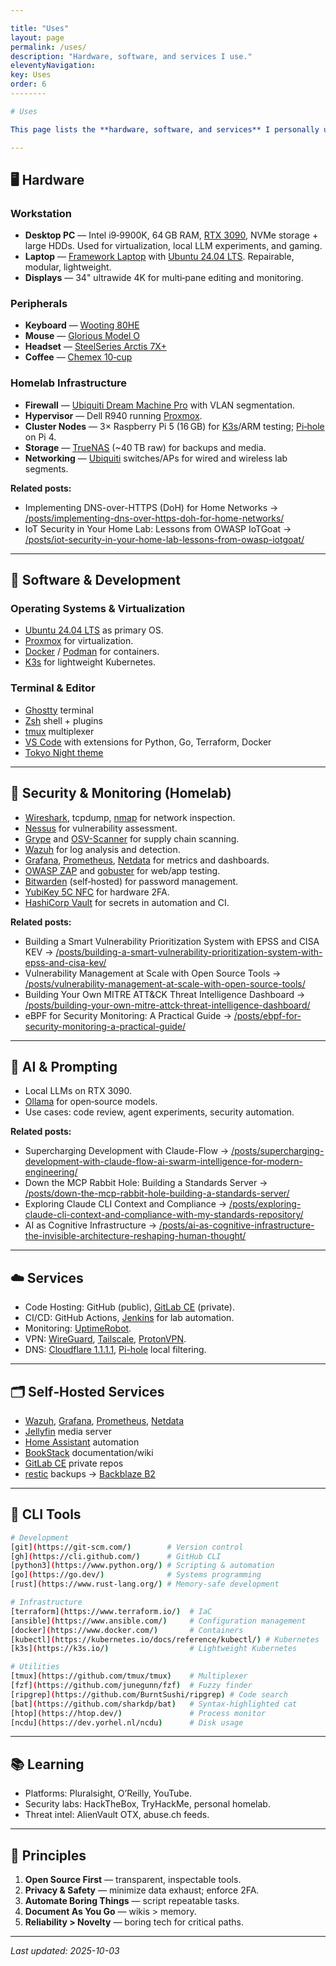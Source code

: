 ```yaml
---

title: "Uses"
layout: page
permalink: /uses/
description: "Hardware, software, and services I use."
eleventyNavigation:
key: Uses
order: 6
--------

# Uses

This page lists the **hardware, software, and services** I personally use for security engineering, development, homelab experiments, and AI projects. It is intended as a living reference: tools and preferences evolve as I learn and refine my workflow.

---
```


## 🖥️ Hardware

### Workstation

* **Desktop PC** — Intel i9‑9900K, 64 GB RAM, [RTX 3090](https://www.nvidia.com/en-us/geforce/graphics-cards/30-series/rtx-3090/), NVMe storage + large HDDs. Used for virtualization, local LLM experiments, and gaming.
* **Laptop** — [Framework Laptop](https://frame.work/) with [Ubuntu 24.04 LTS](https://ubuntu.com/). Repairable, modular, lightweight.
* **Displays** — 34" ultrawide 4K for multi‑pane editing and monitoring.

### Peripherals

* **Keyboard** — [Wooting 80HE](https://wooting.io/wooting-80he)
* **Mouse** — [Glorious Model O](https://www.gloriousgaming.com/collections/model-o-mice)
* **Headset** — [SteelSeries Arctis 7X+](https://steelseries.com/gaming-headsets/arctis-7)
* **Coffee** — [Chemex 10‑cup](https://chemexcoffeemaker.com/products/ten-cup-classic-chemex)

### Homelab Infrastructure

* **Firewall** — [Ubiquiti Dream Machine Pro](https://ui.com/consoles/dream-machine-pro) with VLAN segmentation.
* **Hypervisor** — Dell R940 running [Proxmox](https://www.proxmox.com/).
* **Cluster Nodes** — 3× Raspberry Pi 5 (16 GB) for [K3s](https://k3s.io/)/ARM testing; [Pi‑hole](https://pi-hole.net/) on Pi 4.
* **Storage** — [TrueNAS](https://www.truenas.com/) (~40 TB raw) for backups and media.
* **Networking** — [Ubiquiti](https://ui.com/) switches/APs for wired and wireless lab segments.

**Related posts:**

* Implementing DNS-over-HTTPS (DoH) for Home Networks → [/posts/implementing-dns-over-https-doh-for-home-networks/](/posts/implementing-dns-over-https-doh-for-home-networks/)
* IoT Security in Your Home Lab: Lessons from OWASP IoTGoat → [/posts/iot-security-in-your-home-lab-lessons-from-owasp-iotgoat/](/posts/iot-security-in-your-home-lab-lessons-from-owasp-iotgoat/)

---

## 🧰 Software & Development

### Operating Systems & Virtualization

* [Ubuntu 24.04 LTS](https://ubuntu.com/) as primary OS.
* [Proxmox](https://www.proxmox.com/) for virtualization.
* [Docker](https://www.docker.com/) / [Podman](https://podman.io/) for containers.
* [K3s](https://k3s.io/) for lightweight Kubernetes.

### Terminal & Editor

* [Ghostty](https://github.com/ghostty-org/ghostty) terminal
* [Zsh](https://www.zsh.org/) shell + plugins
* [tmux](https://github.com/tmux/tmux) multiplexer
* [VS Code](https://code.visualstudio.com/) with extensions for Python, Go, Terraform, Docker
* [Tokyo Night theme](https://github.com/enkia/tokyo-night-vscode-theme)

---

## 🔐 Security & Monitoring (Homelab)

* [Wireshark](https://www.wireshark.org/), tcpdump, [nmap](https://nmap.org/) for network inspection.
* [Nessus](https://www.tenable.com/products/nessus) for vulnerability assessment.
* [Grype](https://github.com/anchore/grype) and [OSV-Scanner](https://github.com/google/osv-scanner) for supply chain scanning.
* [Wazuh](https://wazuh.com/) for log analysis and detection.
* [Grafana](https://grafana.com/), [Prometheus](https://prometheus.io/), [Netdata](https://www.netdata.cloud/) for metrics and dashboards.
* [OWASP ZAP](https://www.zaproxy.org/) and [gobuster](https://github.com/OJ/gobuster) for web/app testing.
* [Bitwarden](https://bitwarden.com/) (self‑hosted) for password management.
* [YubiKey 5C NFC](https://www.yubico.com/products/yubikey-5c-nfc/) for hardware 2FA.
* [HashiCorp Vault](https://www.vaultproject.io/) for secrets in automation and CI.

**Related posts:**

* Building a Smart Vulnerability Prioritization System with EPSS and CISA KEV → [/posts/building-a-smart-vulnerability-prioritization-system-with-epss-and-cisa-kev/](/posts/building-a-smart-vulnerability-prioritization-system-with-epss-and-cisa-kev/)
* Vulnerability Management at Scale with Open Source Tools → [/posts/vulnerability-management-at-scale-with-open-source-tools/](/posts/vulnerability-management-at-scale-with-open-source-tools/)
* Building Your Own MITRE ATT&CK Threat Intelligence Dashboard → [/posts/building-your-own-mitre-attck-threat-intelligence-dashboard/](/posts/building-your-own-mitre-attck-threat-intelligence-dashboard/)
* eBPF for Security Monitoring: A Practical Guide → [/posts/ebpf-for-security-monitoring-a-practical-guide/](/posts/ebpf-for-security-monitoring-a-practical-guide/)

---

## 🤖 AI & Prompting

* Local LLMs on RTX 3090.
* [Ollama](https://ollama.com/) for open‑source models.
* Use cases: code review, agent experiments, security automation.

**Related posts:**

* Supercharging Development with Claude-Flow → [/posts/supercharging-development-with-claude-flow-ai-swarm-intelligence-for-modern-engineering/](/posts/supercharging-development-with-claude-flow-ai-swarm-intelligence-for-modern-engineering/)
* Down the MCP Rabbit Hole: Building a Standards Server → [/posts/down-the-mcp-rabbit-hole-building-a-standards-server/](/posts/down-the-mcp-rabbit-hole-building-a-standards-server/)
* Exploring Claude CLI Context and Compliance → [/posts/exploring-claude-cli-context-and-compliance-with-my-standards-repository/](/posts/exploring-claude-cli-context-and-compliance-with-my-standards-repository/)
* AI as Cognitive Infrastructure → [/posts/ai-as-cognitive-infrastructure-the-invisible-architecture-reshaping-human-thought/](/posts/ai-as-cognitive-infrastructure-the-invisible-architecture-reshaping-human-thought/)

---

## ☁️ Services

* Code Hosting: GitHub (public), [GitLab CE](https://about.gitlab.com/install/ce/) (private).
* CI/CD: GitHub Actions, [Jenkins](https://www.jenkins.io/) for lab automation.
* Monitoring: [UptimeRobot](https://uptimerobot.com/).
* VPN: [WireGuard](https://www.wireguard.com/), [Tailscale](https://tailscale.com/), [ProtonVPN](https://protonvpn.com/).
* DNS: [Cloudflare 1.1.1.1](https://1.1.1.1/), [Pi-hole](https://pi-hole.net/) local filtering.

---

## 🗂️ Self‑Hosted Services

* [Wazuh](https://wazuh.com/), [Grafana](https://grafana.com/), [Prometheus](https://prometheus.io/), [Netdata](https://www.netdata.cloud/)
* [Jellyfin](https://jellyfin.org/) media server
* [Home Assistant](https://www.home-assistant.io/) automation
* [BookStack](https://www.bookstackapp.com/) documentation/wiki
* [GitLab CE](https://about.gitlab.com/install/ce/) private repos
* [restic](https://restic.net/) backups → [Backblaze B2](https://www.backblaze.com/b2/cloud-storage.html)

---

## 🧪 CLI Tools

```bash
# Development
[git](https://git-scm.com/)        # Version control
[gh](https://cli.github.com/)      # GitHub CLI
[python3](https://www.python.org/) # Scripting & automation
[go](https://go.dev/)              # Systems programming
[rust](https://www.rust-lang.org/) # Memory‑safe development

# Infrastructure
[terraform](https://www.terraform.io/)  # IaC
[ansible](https://www.ansible.com/)     # Configuration management
[docker](https://www.docker.com/)       # Containers
[kubectl](https://kubernetes.io/docs/reference/kubectl/) # Kubernetes
[k3s](https://k3s.io/)                  # Lightweight Kubernetes

# Utilities
[tmux](https://github.com/tmux/tmux)    # Multiplexer
[fzf](https://github.com/junegunn/fzf)  # Fuzzy finder
[ripgrep](https://github.com/BurntSushi/ripgrep) # Code search
[bat](https://github.com/sharkdp/bat)   # Syntax‑highlighted cat
[htop](https://htop.dev/)               # Process monitor
[ncdu](https://dev.yorhel.nl/ncdu)      # Disk usage
```

---

## 📚 Learning

* Platforms: Pluralsight, O’Reilly, YouTube.
* Security labs: HackTheBox, TryHackMe, personal homelab.
* Threat intel: AlienVault OTX, abuse.ch feeds.

---

## 🧭 Principles

1. **Open Source First** — transparent, inspectable tools.
2. **Privacy & Safety** — minimize data exhaust; enforce 2FA.
3. **Automate Boring Things** — script repeatable tasks.
4. **Document As You Go** — wikis > memory.
5. **Reliability > Novelty** — boring tech for critical paths.

---

*Last updated: 2025-10-03*
